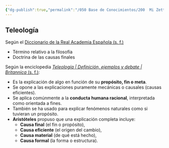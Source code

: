 ```yaml
---
{"dg-publish":true,"permalink":"/050 Base de Conocimientos/200  Mi Zettelkasten/100 Docencia/Org1/2025/Clase 10 Definición de un Sistema/Zk Teleología (Definición)/","tags":["digitalGarden"]}
---
```


## Teleología


Según el [Diccionario de la Real Academia Española (s. f.)](https://dle.rae.es/teleología)
- Término relativo a la filosofía
- Doctrina de las causas finales

Según la enciclopedia [_Teleología | Definición, ejemplos y debate | Britannica_ (s. f.)](https://www-britannica-com.translate.goog/topic/teleology):
- Es la explicación de algo en función de su **propósito, fin o meta**.
- Se opone a las explicaciones puramente mecánicas o causales (causas eficientes).
- Se aplica comúnmente a la **conducta humana racional**, interpretada como orientada a fines.
- También se ha usado para explicar fenómenos naturales como si tuvieran un propósito.
- **Aristóteles** propuso que una explicación completa incluye:
    - **Causa final** (el fin o propósito),
    - **Causa eficiente** (el origen del cambio),
    - **Causa material** (de qué está hecho),
    - **Causa formal** (la forma o estructura).


